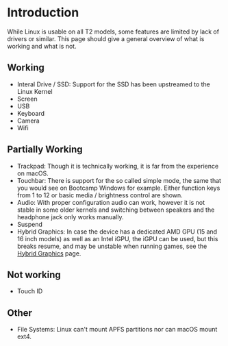 # Introduction

While Linux is usable on all T2 models, some features are limited by lack of drivers or similar. This page should give a general overview of what is working and what is not.

## Working

- Interal Drive / SSD: Support for the SSD has been upstreamed to the Linux Kernel
- Screen
- USB
- Keyboard
- Camera
- Wifi

## Partially Working

- Trackpad: Though it is technically working, it is far from the experience on macOS.
- Touchbar: There is support for the so called simple mode, the same that you would see on Bootcamp Windows for example. Either function keys from 1 to 12 or basic media / brightness control are shown.
- Audio: With proper configuration audio can work, however it is not stable in some older kernels and switching between speakers and the headphone jack only works manually.
- Suspend
- Hybrid Graphics: In case the device has a dedicated AMD GPU (15 and 16 inch models) as well as an Intel iGPU, the iGPU can be used, but this breaks resume, and may be unstable when running games, see the [Hybrid Graphics](https://wiki.t2linux.org/guides/hybrid-graphics/) page.

## Not working

- Touch ID

## Other

- File Systems: Linux can't mount APFS partitions nor can macOS mount ext4.
